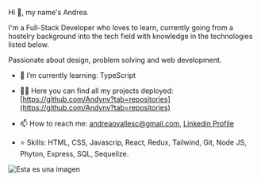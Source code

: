 Hi 👋, my name's Andrea.

I'm a Full-Stack Developer who loves to learn, currently going from a hostelry background into the tech field with knowledge in the technologies listed below.

Passionate about design, problem solving and web development.

- 🌱 I’m currently learning: TypeScript

- 👨‍💻 Here you can find all my projects deployed: [https://github.com/Andynv?tab=repositories](https://github.com/Andynv?tab=repositories)

- 📫 How to reach me: andreaovallesc@gmail.com, [Linkedin Profile](https://www.linkedin.com/in/andrea-ovalles-developer/)

- ⭐ Skills: HTML, CSS, Javascrip, React, Redux, Tailwind, Git, Node JS, Phyton, Express, SQL, Sequelize.

![Esta es una imagen](https://cdn.dribbble.com/users/5448869/screenshots/11964344/media/7c1a55db92d1d015c51ad7595a2b82ff.png?compress=1&resize=800x600&vertical=top)
